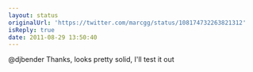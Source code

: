 ```yaml
---
layout: status
originalUrl: 'https://twitter.com/marcgg/status/108174732263821312'
isReply: true
date: 2011-08-29 13:50:40
---
```


@djbender Thanks, looks pretty solid, I'll test it out
